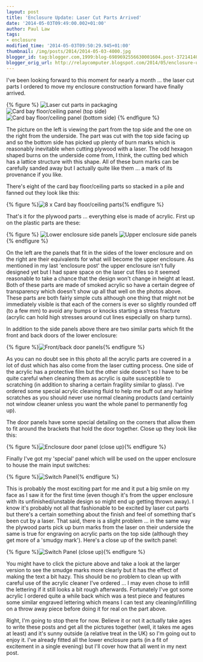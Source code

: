 ```yaml
---
layout: post
title: 'Enclosure Update: Laser Cut Parts Arrived'
date: '2014-05-03T09:49:00.002+01:00'
author: Paul Law
tags:
- enclosure
modified_time: '2014-05-03T09:50:29.945+01:00'
thumbnail: /img/posts/2014/2014-05-03-4000.jpg
blogger_id: tag:blogger.com,1999:blog-6989692556630001604.post-3721414048515411703
blogger_orig_url: http://relaycomputer.blogspot.com/2014/05/enclosure-update-laser-cut-parts-arrived.html
---
```


I've been looking forward to this moment for nearly a month ... the laser cut 
parts I ordered to move my enclosure construction forward have finally 
arrived.

{% figure %}
![Laser cut parts in packaging](/img/posts/2014/2014-05-03-0000.jpg)
![Card bay floor/ceiling panel (top side)](/img/posts/2014/2014-05-03-0001.JPG)
![Card bay floor/ceiling panel (bottom side)](/img/posts/2014/2014-05-03-0002.JPG)
{% endfigure %}

The picture on the left is viewing the part from the top side and 
the one on the right from the underside. The part was cut with the top side 
facing up and so the bottom side has picked up plenty of burn marks which is 
reasonably inevitable when cutting plywood with a laser. The odd hexagon 
shaped burns on the underside come from, I think, the cutting bed which has a 
lattice structure with this shape. All of these burn marks can be carefully 
sanded away but I actually quite like them ... a mark of its provenance if you 
like.

There's eight of the card bay floor/ceiling parts so stacked 
in a pile and fanned out they look like this:

{% figure %}![8 x Card bay floor/ceiling parts](/img/posts/2014/2014-05-03-0003.JPG){% endfigure %}

That's 
it for the plywood parts ... everything else is made of acrylic. First up on 
the plastic parts are these:

{% figure %}
![Lower enclosure side panels](/img/posts/2014/2014-05-03-0004.JPG)
![Upper enclosure side panels](/img/posts/2014/2014-05-03-0005.jpg)
{% endfigure %}

On the left 
are the panels that fit in the sides of the lower enclosure and on the right 
are their equivalents for what will become the upper enclosure. As mentioned 
in my last 'enclosure post' the upper enclosure isn't fully designed yet but I 
had spare space on the laser cut files so it seemed reasonable to take a 
chance that the design won't change in height at least. Both of these parts 
are made of smoked acrylic so have a certain degree of transparency which 
doesn't show up all that well on the photos above. These parts are both fairly 
simple cuts although one thing that might not be immediately visible is that 
each of the corners is ever so slightly rounded off (to a few mm) to avoid any 
bumps or knocks starting a stress fracture (acrylic can hold high stresses 
around cut lines especially on sharp turns).

In addition to the 
side panels above there are two similar parts which fit the front and back 
doors of the lower enclosure:

{% figure %}![Front/back door panels](/img/posts/2014/2014-05-03-0006.jpg){% endfigure %}

As you can no 
doubt see in this photo all the acrylic parts are covered in a lot of dust 
which has also come from the laser cutting process. One side of the acrylic 
has a protective film but the other side doesn't so I have to be quite careful 
when cleaning them as acrylic is quite susceptible to scratching (in addition 
to sharing a certain fragility similar to glass). I've ordered some special 
acrylic cleaning fluid to help me buff out any hairline scratches as you 
should never use normal cleaning products (and certainly not window cleaner 
unless you want the whole panel to permanently fog up).

The door 
panels have some special detailing on the corners that allow them to fit 
around the brackets that hold the door together. Close up they look like 
this:

{% figure %}![Enclosure door panel (close up)](/img/posts/2014/2014-05-03-0007.jpg){% endfigure %}

Finally 
I've got my 'special' panel which will be used on the upper enclosure to house 
the main input switches:

{% figure %}![Switch Panel](/img/posts/2014/2014-05-03-0008.JPG){% endfigure %}

This is probably the most exciting part for me and it put a big 
smile on my face as I saw it for the first time (even though it's from the 
upper enclosure with its unfinished/unstable design so might end up getting 
thrown away). I know it's probably not all that fashionable to be excited by 
laser cut parts but there's a certain something about the finish and feel of 
something that's been cut by a laser. That said, there is a slight problem ... 
in the same way the plywood parts pick up burn marks from the laser on their 
underside the same is true for engraving on acrylic parts on the top side 
(although they get more of a 'smudgy mark'). Here's a close up of the switch 
panel:

{% figure %}![Switch Panel (close up)](/img/posts/2014/2014-05-03-0009.jpg){% endfigure %}

You might have to click the picture above and take a look at the 
larger version to see the smudge marks more clearly but it has the effect of 
making the text a bit hazy. This should be no problem to clean up with careful 
use of the acrylic cleaner I've ordered ... I may even chose to infill the 
lettering if it still looks a bit rough afterwards. Fortunately I've got some 
acrylic I ordered quite a while back which was a test piece and features some 
similar engraved lettering which means I can test any cleaning/infilling on a 
throw away piece before doing it for real on the part above.

Right, 
I'm going to stop there for now. Believe it or not it actually take ages to 
write these posts and get all the pictures together (well, it takes me ages at 
least) and it's sunny outside (a relative treat in the UK) so I'm going out to 
enjoy it. I've already fitted all the lower enclosure parts (in a fit of 
excitement in a single evening) but I'll cover how that all went in my next 
post.

 